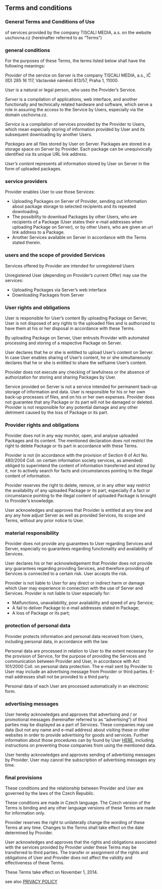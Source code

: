 Terms and conditions
--------------------

### General Terms and Conditions of Use

of services provided by the company TISCALI MEDIA, a.s. on the website uschovna.cz (hereinafter referred to as “Terms”)

### general conditions

For the purposes of these Terms, the terms listed below shall have the following meanings:

_Provider_ of the service on Server is the company TISCALI MEDIA, a.s., IČ (ID) 285 16 117, Václavské náměstí 813/57, Praha 1, 11000.

_User_ is a natural or legal person, who uses the Provider’s Service.

_Server_ is a compilation of applications, web interface, and another functionally and technically related hardware and software, which serve a role in assuring the access to the Service by Users, especially via the domain uschovna.cz.

_Service_ is a compilation of services provided by the Provider to Users, which mean especially storing of information provided by User and its subsequent downloading by another Users.

_Packages_ are all files stored by User on Server. Packages are stored in a storage space on Server by Provider. Each package can be unequivocally identified via its unique URL link address.

_User’s content_ represents all information stored by User on Server in the form of uploaded packages.

### service providers

Provider enables User to use those Services:

* Uploading Packages on Server of Provider, sending out information about package storage to selected recipients and its repeated downloading.
* The possibility to download Packages by other Users, who are recipients of a Package (User states their e-mail addresses when uploading Package on Server), or by other Users, who are given an url link address to a Package.
* Another Services available on Server in accordance with the Terms stated therein.

### users and the scope of provided Services

Services offered by Provider are intended for unregistered Users

Unregistered User (depending on Provider’s current Offer) may use the services:

* Uploading Packages via Server’s web interface
* Downloading Packages from Server

### User rights and obligations

User is responsible for User’s content By uploading Package on Server, User is not disposed of any rights to the uploaded files and is authorized to have them at his or her disposal in accordance with these Terms.

By uploading Package on Server, User entrusts Provider with automated processing and storing of a respective Package on Server.

User declares that he or she is entitled to upload User’s content on Server. In case User enables sharing of User’s content, he or she simultaneously declares that he or she is entitled to share the selfsame User’s content.

Provider does not execute any checking of lawfulness or the absence of authorization for storing and sharing Packages by User.

Service provided on Server is not a service intended for permanent back-up storage of information and data. User is responsible for his or her own back-up processes of files, and on his or her own expenses. Provider does not guarantee that any Package or its part will not be damaged or deleted. Provider is not responsible for any potential damage and any other detriment caused by the loss of Package or its part.

### Provider rights and obligations

Provider does not in any way monitor, open, and analyse uploaded Packages and its content. The mentioned declaration does not restrict the right to delete Package or its part in accordance with these Terms.

Provider is not (in accordance with the provision of Section 6 of Act No. 480/2004 Coll. on certain information society services, as amended) obliged to superintend the content of information transferred and stored by it, nor to actively search for facts and circumstances pointing to the illegal content of information.

Provider reserves the right to delete, remove, or in any other way restrict the availability of any uploaded Package or its part, especially if a fact or circumstance pointing to the illegal content of uploaded Package is brought to Provider’s knowledge.

User acknowledges and approves that Provider is entitled at any time and any any how adjust Server as well as provided Services, its scope and Terms, without any prior notice to User.

### material responsibility

Provider does not provide any guarantees to User regarding Services and Server, especially no guarantees regarding functionality and availability of Services.

User declares his or her acknowledgement that Provider does not provide any guarantees regarding providing Services, and therefore providing of Services is connected to a certain risk. User accepts the risk.

Provider is not liable to User for any direct or indirect harm or damage which User may experience in connection with the use of Server and Services. Provider is not liable to User especially for:

* Malfunctions, unavailability, poor availability and speed of any Service;
* A fail to deliver Package to e-mail addresses stated in Package;
* A loss of Package or its part;

### protection of personal data

Provider protects information and personal data received from Users, including personal data, in accordance with the law.

Personal data are processed in relation to User to the extent necessary for the provision of Service, for the purpose of providing the Services and communication between Provider and User, in accordance with Act 101/2000 Coll. on personal data protection. The e-mail sent by Provider to User may include an advertising message from Provider or third parties. E-mail addresses shall not be provided to a third party.

Personal data of each User are processed automatically in an electronic form.

### advertising messages

User hereby acknowledges and approves that advertising and / or promotional messages (hereinafter referred to as “advertising”) of third parties may be displayed as a part of Services. These companies may use data (but not any name and e-mail address) about visiting these or other websites in order to provide advertising for goods and services. Further information about those procedures can by found by User [HERE](https://www.google.cz/policies/technologies/ads/), including instructions on preventing those companies from using the mentioned data.

User hereby acknowledges and approves sending of advertising messages by Provider. User may cancel the subscription of advertising messages any time.

### final provisions

These conditions and the relationship between Provider and User are governed by the laws of the Czech Republic.

These conditions are made in Czech language. The Czech version of the Terms is binding and any other language versions of these Terms are made for information only.

Provider reserves the right to unilaterally change the wording of these Terms at any time. Changes to the Terms shall take effect on the date determined by Provider.

User acknowledges and approves that the rights and obligations associated with the services provided by Provider under these Terms may be transferred to third parties. The transfer or assignment of the rights and obligations of User and Provider does not affect the validity and effectiveness of these Terms.

These Terms take effect on November 1, 2014.

see also [PRIVACY POLICY](https://www.uschovna.cz/PRIVACY%20POLICY%20-%20Uschovna.pdf)